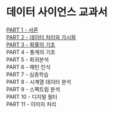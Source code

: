 # 데이터 사이언스 교과서
[PART 1 - 서론](https://github.com/Jung-YongHan/Data-Engineering/tree/main/DataScienceTextBook/Part%201_%EB%8D%B0%EC%9D%B4%ED%84%B0%20%EA%B3%BC%ED%95%99%20%EC%9A%A9%EC%96%B4)  
[PART 2 - 데이터 처리와 가시화](https://github.com/Jung-YongHan/Data-Engineering/tree/main/DataScienceTextBook/Part%202_%EB%8D%B0%EC%9D%B4%ED%84%B0%20%EC%B2%98%EB%A6%AC%EC%99%80%20%EA%B0%80%EC%8B%9C%ED%99%94)  
[PART 3 - 확률의 기초](https://github.com/Jung-YongHan/Data-Engineering/tree/main/DataScienceTextBook/Part%203_%ED%99%95%EB%A5%A0%EC%9D%98%20%EA%B8%B0%EC%B4%88)  
PART 4 - 통계의 기초  
PART 5 - 회귀분석  
PART 6 - 패턴 인식  
PART 7 - 심층학습  
PART 8 - 시계열 데이터 분석  
PART 9 - 스펙트럼 분석  
PART 10 - 디지털 필터  
PART 11 - 이미지 처리
